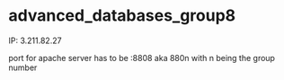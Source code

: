 # advanced_databases_group8

IP: 3.211.82.27

port for apache server has to be :8808
aka 880n with n being the group number
